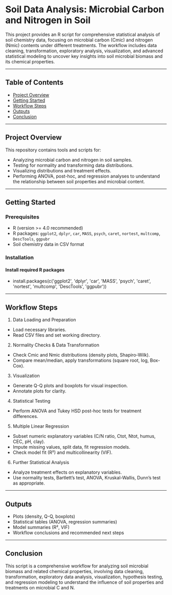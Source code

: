 # Soil Data Analysis: Microbial Carbon and Nitrogen in Soil

This project provides an R script for comprehensive statistical analysis of soil chemistry data, focusing on microbial carbon (Cmic) and nitrogen (Nmic) contents under different treatments. The workflow includes data cleaning, transformation, exploratory analysis, visualization, and advanced statistical modeling to uncover key insights into soil microbial biomass and its chemical properties.

---

## Table of Contents

- [Project Overview](#project-overview)
- [Getting Started](#getting-started)
- [Workflow Steps](#workflow-steps)
- [Outputs](#outputs)
- [Conclusion](#contributing)

---

## Project Overview

This repository contains tools and scripts for:
- Analyzing microbial carbon and nitrogen in soil samples.
- Testing for normality and transforming data distributions.
- Visualizing distributions and treatment effects.
- Performing ANOVA, post-hoc, and regression analyses to understand the relationship between soil properties and microbial content.

---

## Getting Started

### Prerequisites

- R (version >= 4.0 recommended)
- R packages: `ggplot2`, `dplyr`, `car`, `MASS`, `psych`, `caret`, `nortest`, `multcomp`, `DescTools`, `ggpubr`
- Soil chemistry data in CSV format

### Installation

#### **Install required R packages**
   - install.packages(c('ggplot2', 'dplyr', 'car', 'MASS', 'psych', 'caret', 'nortest', 'multcomp', 'DescTools', 'ggpubr'))

---

## Workflow Steps

1. Data Loading and Preparation

- Load necessary libraries.
- Read CSV files and set working directory.

2. Normality Checks & Data Transformation

- Check Cmic and Nmic distributions (density plots, Shapiro-Wilk).
- Compare mean/median, apply transformations (square root, log, Box-Cox).

3. Visualization

- Generate Q-Q plots and boxplots for visual inspection.
- Annotate plots for clarity.

4. Statistical Testing

- Perform ANOVA and Tukey HSD post-hoc tests for treatment differences.

5. Multiple Linear Regression

- Subset numeric explanatory variables (C/N ratio, Ctot, Ntot, humus, CEC, pH, clay).
- Impute missing values, split data, fit regression models.
- Check model fit (R²) and multicollinearity (VIF).

6. Further Statistical Analysis

- Analyze treatment effects on explanatory variables.
- Use normality tests, Bartlett’s test, ANOVA, Kruskal-Wallis, Dunn’s test as appropriate.

---

## Outputs
- Plots (density, Q-Q, boxplots)
- Statistical tables (ANOVA, regression summaries)
- Model summaries (R², VIF)
- Workflow conclusions and recommended next steps

---

## Conclusion
This script is a comprehensive workflow for analyzing soil microbial biomass and related chemical properties, involving data cleaning, transformation, exploratory data analysis, visualization, hypothesis testing, and regression modeling to understand the influence of soil properties and treatments on microbial C and N.

